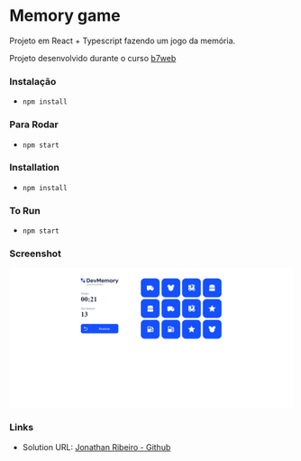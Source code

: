 # Memory game

Projeto em React + Typescript fazendo um jogo da memória.

Projeto desenvolvido durante o curso [b7web](https://b7web.com.br)


### Instalação
- `npm install`

### Para Rodar
- `npm start`


### Installation
- `npm install`

### To Run
- `npm start`

### Screenshot

![](./src/assets/screenshoot.jpg)

### Links

- Solution URL: [ Jonathan Ribeiro - Github](https://github.com/jowribas)
